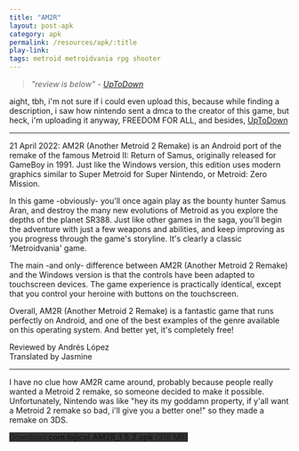 ```yaml
---
title: "AM2R"
layout: post-apk
category: apk
permalink: /resources/apk/:title
play-link: 
tags: metroid metroidvania rpg shooter
---
```


> _"review is below" - <a href="https://am2r-another-metroid-2-remake.en.uptodown.com/android" target="_blank">UpToDown</a>_

aight, tbh, i'm not sure if i could even upload this, because while finding a description, i saw how nintendo sent a dmca to the creator of this game, but heck, i'm uploading it anyway, FREEDOM FOR ALL, and besides, <a href="https://am2r-another-metroid-2-remake.en.uptodown.com/android" target="_blank">UpToDown</a>

---

<span class="timestamp">21 April 2022:</span> AM2R (Another Metroid 2 Remake) is an Android port of the remake of the famous Metroid II: Return of Samus, originally released for GameBoy in 1991. Just like the Windows version, this edition uses modern graphics similar to Super Metroid for Super Nintendo, or Metroid: Zero Mission.

In this game -obviously- you'll once again play as the bounty hunter Samus Aran, and destroy the many new evolutions of Metroid as you explore the depths of the planet SR388. Just like other games in the saga, you'll begin the adventure with just a few weapons and abilities, and keep improving as you progress through the game's storyline. It's clearly a classic 'Metroidvania' game.

The main -and only- difference between AM2R (Another Metroid 2 Remake) and the Windows version is that the controls have been adapted to touchscreen devices. The game experience is practically identical, except that you control your heroine with buttons on the touchscreen.

Overall, AM2R (Another Metroid 2 Remake) is a fantastic game that runs perfectly on Android, and one of the best examples of the genre available on this operating system. And better yet, it's completely free!

Reviewed by Andrés López<br>
Translated by Jasmine

---

I have no clue how AM2R came around, probably because people really wanted a Metroid 2 remake, so someone decided to make it possible. Unfortunately, Nintendo was like "hey its my goddamn property, if y'all want a Metroid 2 remake so bad, i'll give you a better one!" so they made a remake on 3DS.

<div class="text-center">
    <a class="btn btn-dark btn-block w-100" onclick='apk("com.lojical.AM2R_1.5.2.apk")' style="text-decoration: none; background-color: #333;"> Download <b>com.lojical.AM2R_1.5.2.apk</b> (318 MB)</a>
</div>

